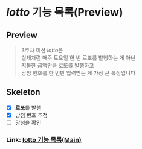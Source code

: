 # _lotto_ 기능 목록(Preview)

## Preview
>3주차 미션 *lotto*은   
>실제처럼 매주 토요일 한 번 로또를 발행하는 게 아닌   
>지불한 금액만큼 로또를 발행하고   
>당첨 번호를 한 번만 입력받는 게 가장 큰 특징입니다    

## Skeleton
- [x] **로또**를 발행
- [x] 당첨 번호 추첨
- [ ] 당첨을 확인

### Link: [lotto 기능 목록(Main)][mainlink]
[mainlink]: docs/mainREADME.md "기능 목록(Main)"
